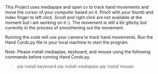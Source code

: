 This Project uses mediapipe and open cv to track hand movements and move the cursor of your computer based on it. 
Pinch with your thumb and index finger to left click.
Scroll and right click are not available at the moment but i am working on it :).
The movement is still a bit glitchy but currently in the process of smoothening out the movement.

Running the code will use your camera to track hand movements.
Run the Hand Cords.py file in your local machine to start the program.

Note: Please install mediapipe, keyboard, and mouse using the following commands before running Hand Cords.py.
  > pip install keyboard
  > pip install mediapipe
  > pip install mouse
